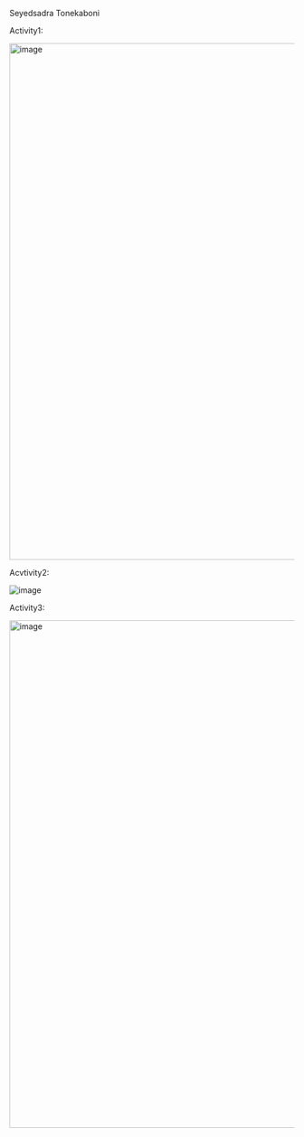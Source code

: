 Seyedsadra Tonekaboni

Activity1:

<img width="913" alt="image" src="https://user-images.githubusercontent.com/46113981/191391199-debf1115-a002-48fe-94ac-9f566ff76630.png">

Acvtivity2:

![image](https://user-images.githubusercontent.com/46113981/191403435-58810dd6-6460-404c-afa5-f6bd0070b7bb.png)

Activity3:

<img width="897" alt="image" src="https://user-images.githubusercontent.com/46113981/191403600-b6c08590-a85e-4eaa-bad0-4fabb6eb309e.png">
